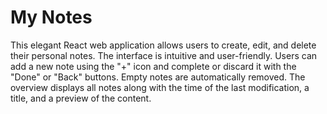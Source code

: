 # My Notes

This elegant React web application allows users to create, edit, and delete their personal notes. The interface is intuitive and user-friendly. Users can add a new note using the "+" icon and
complete or discard it with the "Done" or "Back" buttons. Empty notes are automatically removed. The
overview displays all notes along with the time of the last modification, a title, and a preview of
the content.

